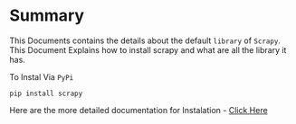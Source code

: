 # Summary
This Documents contains the details about the default `library` of `Scrapy`. This Document Explains how to install scrapy and what are all the library it has.

To Instal Via `PyPi`
```
pip install scrapy
```
Here are the more detailed documentation for Instalation - [Click Here](https://docs.scrapy.org/en/latest/intro/install.html)
